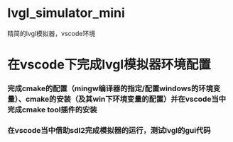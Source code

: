 # lvgl_simulator_mini
精简的lvgl模拟器，vscode环境
# 在vscode下完成lvgl模拟器环境配置
### 完成cmake的配置（mingw编译器的指定/配置windows的环境变量）、cmake的安装（及其win下环境变量的配置）并在vscode当中完成cmake tool插件的安装
### 在vscode当中借助sdl2完成模拟器的运行，测试lvgl的gui代码
